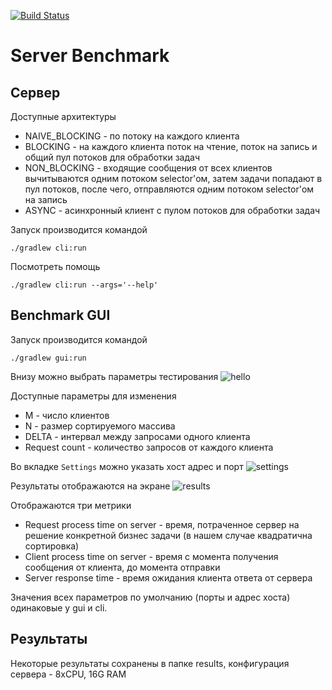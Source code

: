 [![Build Status](https://travis-ci.org/akhoroshev/java-server-benchmark.svg?branch=master)](https://travis-ci.org/akhoroshev/java-server-benchmark)

# Server Benchmark

## Сервер

Доступные архитектуры
- NAIVE_BLOCKING - по потоку на каждого клиента
- BLOCKING - на каждого клиента поток на чтение, поток на запись и общий пул потоков для обработки задач
- NON_BLOCKING - входящие сообщения от всех клиентов вычитываются одним потоком selector'ом, затем задачи попадают в пул потоков, после чего, отправляются одним потоком selector'ом на запись
- ASYNC - асинхронный клиент с пулом потоков для обработки задач

Запуск производится командой 
```shell script
./gradlew cli:run
```

Посмотреть помощь
```shell script
./gradlew cli:run --args='--help'
```

## Benchmark GUI

Запуск производится командой
```shell script
./gradlew gui:run
```

Внизу можно выбрать параметры тестирования
![hello](https://user-images.githubusercontent.com/26367308/72550395-b5414600-38a3-11ea-8b83-2b7626db69d6.png)

Доступные параметры для изменения
- M - число клиентов
- N - размер сортируемого массива
- DELTA - интервал между запросами одного клиента
- Request count - количество запросов от каждого клиента

Во вкладке `Settings` можно указать хост адрес и порт
![settings](https://user-images.githubusercontent.com/26367308/72550420-c4c08f00-38a3-11ea-8205-719f291a355f.png)

Результаты отображаются на экране
![results](https://user-images.githubusercontent.com/26367308/72550456-d1dd7e00-38a3-11ea-98e5-17932c05b7fa.png)

Отображаются три метрики

- Request process time on server - время, потраченное сервер на решение конкретной бизнес задачи (в нашем случае квадратична сортировка)
- Client process time on server - время с момента получения сообщения от клиента, до момента отправки
- Server response time - время ожидания клиента ответа от сервера

Значения всех параметров по умолчанию (порты и адрес хоста) одинаковые у gui и cli.

## Результаты

Некоторые результаты сохранены в папке results, конфигурация сервера - 8xCPU, 16G RAM

